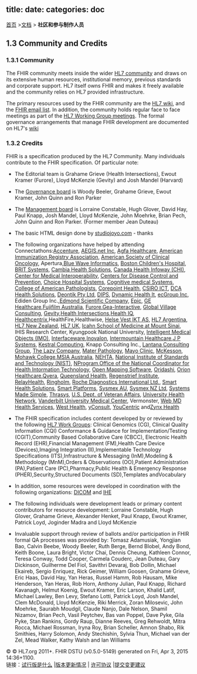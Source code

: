 title: 
date: 
categories: doc
---

  [首页](../home/index.html) >[文档](documentation.html) > **社区和参与制作人员**	
  
## 1.3  Community and Credits

<a name="community"> </a>

### 1.3.1 Community

The FHIR community meets inside the wider [HL7 community](http://hl7.org) and draws on its extensive human resources, institutional memory, previous standards and corporate support. HL7 itself owns FHIR and makes it freely available and the community relies on HL7 provided infrastructure.

The primary resources used by the FHIR community are the [HL7 wiki](http://wiki.hl7.org/index.php?title=FHIR "FHIR"),
and the [FHIR email list](http://wiki.hl7.org/index.php?title=FHIR_email_list_subscription_instructions "FHIR_email_list_subscription_instructions"). In addition, the community holds regular face to face meetings as part of the [HL7 Working Group meetings](http://www.hl7.org/events/workgroupmeetings.cfm?ref=nav). The formal governance arrangements that manage FHIR development are documented on HL7's [wiki](http://wiki.hl7.org/index.php?title=FHIR_Governance_Process "FHIR_Governance_Process")

<a name="credits"> </a>

### 1.3.2 Credits

FHIR is a specification produced by the HL7 Community. Many individuals contribute to the FHIR specification. Of particular note:

*   The Editorial team is Grahame Grieve (Health Intersections), Ewout Kramer (Furore), Lloyd McKenzie (Gevity) and Josh Mandel (Harvard)
*   The [Governance board](http://wiki.hl7.org/index.php?title=FHIR_Governance_Board "FHIR_Governance_Board") is Woody Beeler, Grahame Grieve, Ewout Kramer, John Quinn and Ron Parker
*   The [Management board](http://wiki.hl7.org/index.php?title=FHIR_Management_Group "FHIR_Management_Group") is Lorraine Constable, Hugh Glover, David Hay, Paul Knapp, Josh Mandel, Lloyd McKenzie, John Moehrke, Brian Pech, John Quinn and Ron Parker.  (Former member Jean Duteau)
*   The basic HTML design done by [studiojoyo.com](http://www.studiojoyo.com/) - thanks
*   The following organizations have helped by attending Connectathons:[Accenture](http://www.accenture.com),
[AEGIS.net Inc](http://www.aegis.net),
[Agfa Healthcare](http://www.agfahealthcare.com),
[American Immunization Registry Association](http://www.immregistries.org),
[American Society of Clinical Oncology](http://www.asco.org),
Apertura,[Blue Wave Informatics](http://www.bluewaveinformatics.co.uk),
[Boston Children's Hospital](http://www.childrenshospital.org/),
[BRIT Systems](http://www.brit.com),
[Cambia Health Solutions](http://www.cambiahealth.com),
[Canada Health Infoway (CHI)](http://infoway-inforoute.ca),
[Center for Medical Interoperability](http://medicalinteroperability.org),
[Centers for Disease Control and Prevention](http://www.cdc.gov),
[Choice Hospital Systems](http://www.choise-hs.com),
[Cognitive medical Systems](http://www.cognitivemedicalsystems.com),
[College of American Pathologists](http://www.cap.org/),
[Corepoint Health](http://www.corepointhealth.com),
[CSIRO ICT](http://www.ict.csiro.au),
[DCA Health Solutions](http://ehealth.data.com.au),
[Deontik Pty Ltd](http://deontik.com),
[DIPS](http://www.dips.no),
[Dynamic Health It](http://www.dynamichealthit.com),
[ecGroup Inc](http://ecgroupinc.com),
Ediden Group Inc.,[Edmond Scientific Company](http://www.edmondsci.com),
[Epic](http://www.epic.com),
[GE Healthcare](http://ge.com),[Fujifilm Australia](http://www.fujifilm.com.au),
[Furore](http://furore.com),[Gea-Interactive](http://2013.gea-interactive.com.au),
[Global Village Consulting](http://global-village.net),
[Gevity](http://www.gevityinc.com),[Health Intersections](http://www.healthintersections.com.au),[Health IQ](http://www.healthiq.com.au),
[Healthcentrix](http://www.healthcentrix.com),HealthFire,Healthwise,
[Helse Vest IKT AS](http://www.helse-vest-ikt.no),
[HL7 Argentina](http://www.hl7argentina.org.ar),
[HL7 New Zealand](http://www.hl7.org.nz),
[HL7 UK](http://www.hl7.org.uk),
[Icahn School of Medicine at Mount Sinai](http://icahn.mssm.edu),
IHIS Research Center, Kyungpook National University,
[Intelligent Medical Objects (IMO)](https://www.e-imo.com),
[Interfaceware](http://www.interfaceware.com),[Inovalon](http://www.inovalon.com),
[Intermountain Healthcare](http://www.intermountainhealthcare.org),[J P Systems](http://www.jpsys.com),
[Kestral Computing](http://www.kestral.com.au),
Knapp Consulting Inc.,
[Lantana Consulting Group](http://lantanagroup.com),
[The Lazy Company](http://thelazycompany.com),
[Mater Pathology](http://pathology.mater.org.au),
[Mayo Clinic](http://mayoclinic.org),
[McKesson](http://www.mckesson.com/),
[Mohawk College](http://www.mohawkcollege.ca/),[MSIA Australia](http://www.msia.com.au),
[NEHTA](http://nehta.gov.au),
[National Institute of Standards and Technology (NIST)](http://www.nist.gov),
[NProgram](http://www.nprogram.co.uk/),[Office of the National Coordinator for Health Intormation Technology](http://www.healthit.gov/),
[Open Mapping Software](http://www.openmapsw.com/),
[Oridashi](http://oridashi.com.au),
[Orion Healthcare](http://www.orionhealth.com),[Qvera](http://www.qvera.com),
[Queensland Health](http://www.health.qld.gov.au),
[Regenstrief Institute](http://www.regenstrief.org),
[RelayHealth](http://www.relayhealth.com),
[Ringholm](http://www.ringholm.com‎),
[Roche Diagnostics International Ltd.](http://www.roche-diagnostics.com‎),
[Smart Health Solutions](http://www.smarthealth.com.au),
[Smart Platforms](https://smartplatforms.org),
[Sysmex AU](http://www.sysmex.com.au),
[Sysmex NZ Ltd](http://www.sysmex.co.nz),
[Systems Made Simple](http://www.systemsmadesimple.com),
[Thrasys](http://www.thrasys.com/),
[U.S. Dept. of Veteran Affairs](http://www.va.gov),
[University Health Network](http://www.uhn.ca),
[Vanderbilt University Medical Center](http://www.mc.vanderbilt.edu),
Vermonster,
[Web MD Health Services](https://www.webmdhealthservices.com/),
[West Health](http://www.westhealth.org),
[yConsult](http://yconsult.com.au),
[YouCentric](http://www.youcentric.com)
and[Zynx Health](http://www.zynxhealth.com)

*   The FHIR specification includes content developed by or reviewed by the following [HL7 Work Groups](http://www.hl7.org/Special/committees/index.cfm):
Clinical Genomics (CG),
Clinical Quality Information (CQI)
Conformance &amp; Guidance for Implementation/Testing (CGIT),Community Based Collaborative Care (CBCC),
Electronic Health Record (EHR),Financial Management (FM),Health Care Device (Devices),Imaging Integration (II),Implementable Technology Specifications (ITS),Infrastructure &amp; Messaging (InM),Modeling &amp; Methodology (MnM),Orders &amp; Observations (OO),Patient Administration (PA),Patient Care (PC),Pharmacy,Public Health &amp; Emergency Response (PHER),Security,Structured Documents (SD),Templates
andVocabulary
*   In addition, some resources were developed in coordination with the following organizations: [DICOM](http://medical.nema.org/standard.html) and [IHE](http://http://www.ihe.net)
*   The following individuals were development leads or primary content contributors for resource development: Lorraine Constable, Hugh Glover, Grahame Grieve, Alexander Henket, Paul Knapp, Ewout Kramer, Patrick Loyd, Joginder Madra and Lloyd McKenzie
*   Invaluable support through review of ballots and/or participation in FHIR formal QA processes was provided by:
Tomasz Adamusiak, Yongjian Bao, Calvin Beebe, Woody Beeler, Ruth Berge, Bernd Blobel, Andy Bond, Keith Boone, Laura Bright, Victor Chai, Dennis Cheung, Kathleen Connor, Teresa Conway, Todd Cooper, Carmela Couderc, Jean Duteau, Gary Dickinson, Guilherme Del Fiol, Savithri Devaraj, Bob Dollin, Michael Ekaireb, Sergio Enriquez, Rick Geimer, William Goosen, Grahame Grieve, Eric Haas, David Hay, Yan Heras, Russel Hamm, Rob Hausam, Mike Henderson, Yan Heras, Rob Horn, Anthony Julian, Paul Knapp, Richard Kavanagh, Helmut Koenig, Ewout Kramer, Eric Larson, Khalid Latif, Michael Lawley, Ben Levy, Stefano Lotti, Patrick Loyd, Josh Mandel, Clem McDonald, Lloyd McKenzie, Riki Merrick, Zoran Milosevic, John Moehrke, Saurabh Moudgil, Claude Nanjo, Dale Nelson, Shamil Nizamov, Brian Pech, Vasil Peytchev, Bas van Poppel, Dave Pyke, Gila Pyke, Stan Rankins, Gordy Raup, Dianne Reeves, Greg Rehwoldt, Mitra Rocca, Michael Rossman, Iryna Roy, Brian Scheller, Amnon Shabo, Rik Smithies, Harry Solomon, Andy Stechishin, Sylvia Thun, Michael van der Zel, Mead Walker, Kathy Walsh and Ian Williams


&copy; © HL7.org 2011+. FHIR DSTU (v0.5.0-5149) generated on Fri, Apr 3, 2015 14:36+1100\.  
链接：[试行版是什么](http://hl7.org/implement/standards/fhir/dstu.html) |[版本更新情况](http://hl7.org/implement/standards/fhir/history.html) | [许可协议](http://hl7.org/implement/standards/fhir/license.html) |[提交变更建议](http://gforge.hl7.org/gf/project/fhir/tracker/?action=TrackerItemAdd&tracker_id=677) 	
